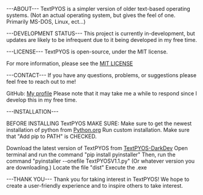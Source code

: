 ---ABOUT---
TextPYOS is a simpler version of older text-based operating systems. (Not an actual operating system, but gives the feel of one. Primarily MS-DOS, Linux, ect...)

---DEVELOPMENT STATUS---
This project is currently in-development, but updates are likely to be infrequent due to it being developed in my free time.

---LICENSE---
TextPYOS is open-source, under the MIT license.

For more information, please see the [MIT LICENSE](LICENSE)

---CONTACT---
If you have any questions, problems, or suggestions please feel free to reach out to me!

GitHub: [My profile](https://github.com/DarkDevRBLX)
Please note that it may take me a while to respond since I develop this in my free time.

---INSTALLATION---

BEFORE INSTALLING TextPYOS MAKE SURE:
Make sure to get the newest installation of python from [Python.org](https://www.python.org/downloads/)
Run custom installation.
Make sure that "Add pip to PATH" is CHECKED.

Download the latest version of TextPYOS from [TextPYOS-DarkDev](https://github.com/DarkDevRBLX/TextPYOS-Darkdev)
Open terminal and run the command "pip install pyinstaller"
Then, run the command "pyinstaller --onefile TextPYOSV1.1.py" (Or whatever version you are downloading.)
Locate the file "dist"
Execute the .exe

---THANK YOU---
Thank you for taking interest in TextPYOS! We hope to create a user-friendly experience and to inspire others to take interest.
